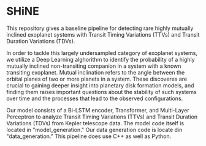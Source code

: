 # SHiNE

This repository gives a baseline pipeline for detecting rare highly mutually inclined exoplanet systems with Transit Timing Variations (TTVs) and Transit Duration Variations (TDVs).

In order to tackle this largely undersampled category of exoplanet systems, we utilize a Deep Learning alghorithm to identify the probability of a highly mutually inclined non-transiting companion in a system with a known transiting exoplanet. Mutual inclination refers to the angle between the orbital planes of two or more planets in a system.  These discoveres are crucial to gaining deeper insight into planetary disk formation models, and finding them raises important questions about the stability of such systems over time and the processes that lead to the observed configurations. 

Our model consists of a Bi-LSTM encoder, Transformer, and Multi-Layer Perceptron to analyze Transit Timing Variations (TTVs) and Transit Duration Variations (TDVs) from Kepler telescope data. The model code itself is located in "model_generation." Our data generation code is locate din "data_generation." This pipeline does use C++ as well as Python. 
